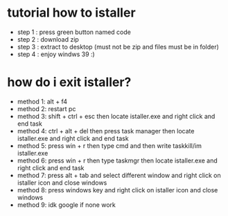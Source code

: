 # tutorial how to istaller
- step 1 : press green button named code
- step 2 : download zip
- step 3 : extract to desktop (must not be zip and files must be in folder)
- step 4 : enjoy windws 39 :)

# how do i exit istaller?
- method 1: alt + f4
- method 2: restart pc
- method 3: shift + ctrl + esc then locate istaller.exe and right click and end task
- method 4: ctrl + alt + del then press task manager then locate istaller.exe and right click and end task
- method 5: press win + r then type cmd and then write taskkill/im istaller.exe
- method 6: press win + r then type taskmgr then locate istaller.exe and right click and end task
- method 7: press alt + tab and select different window and right click on istaller icon and close windows
- method 8: press windows key and right click on istaller icon and close windows
- method 9: idk google if none work
